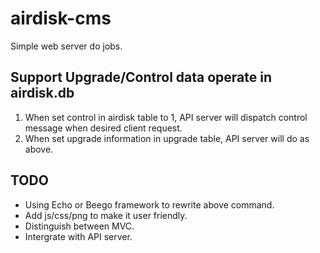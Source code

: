 # airdisk-cms
Simple web server do jobs.

Support Upgrade/Control data operate in airdisk.db
---

  1. When set control in airdisk table to 1, API server will dispatch control message when desired client request.
  2. When set upgrade information in upgrade table, API server will do as above.
  
 ## TODO
 
  - Using Echo or Beego framework to rewrite above command.
  - Add js/css/png to make it user friendly.
  - Distinguish between MVC.
  - Intergrate with API server.
  
 
